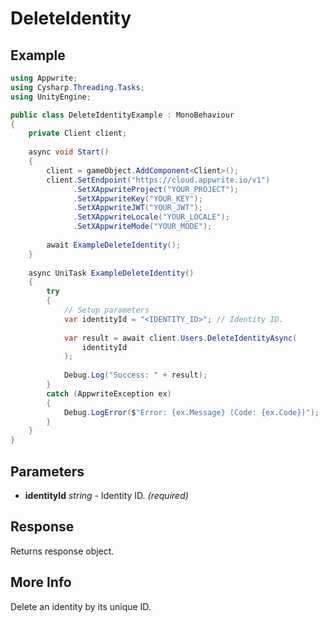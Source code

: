 # DeleteIdentity

## Example

```csharp
using Appwrite;
using Cysharp.Threading.Tasks;
using UnityEngine;

public class DeleteIdentityExample : MonoBehaviour
{
    private Client client;
    
    async void Start()
    {
        client = gameObject.AddComponent<Client>();
        client.SetEndpoint("https://cloud.appwrite.io/v1")
              .SetXAppwriteProject("YOUR_PROJECT");
              .SetXAppwriteKey("YOUR_KEY");
              .SetXAppwriteJWT("YOUR_JWT");
              .SetXAppwriteLocale("YOUR_LOCALE");
              .SetXAppwriteMode("YOUR_MODE");
        
        await ExampleDeleteIdentity();
    }
    
    async UniTask ExampleDeleteIdentity()
    {
        try
        {
            // Setup parameters
            var identityId = "<IDENTITY_ID>"; // Identity ID.
            
            var result = await client.Users.DeleteIdentityAsync(
                identityId
            );
            
            Debug.Log("Success: " + result);
        }
        catch (AppwriteException ex)
        {
            Debug.LogError($"Error: {ex.Message} (Code: {ex.Code})");
        }
    }
}
```

## Parameters

- **identityId** *string* - Identity ID. *(required)*

## Response

Returns response object.
## More Info

Delete an identity by its unique ID.
